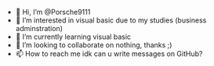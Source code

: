 - 👋 Hi, I’m @Porsche9111
- 👀 I’m interested in visual basic due to my studies (business adminstration)
- 🌱 I’m currently learning visual basic
- 💞️ I’m looking to collaborate on nothing, thanks ;)
- 📫 How to reach me idk can u write messages on GitHub?

<!---
Porsche9111/Porsche9111 is a ✨ special ✨ repository because its `README.md` (this file) appears on your GitHub profile.
You can click the Preview link to take a look at your changes.
--->
